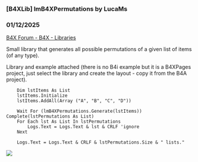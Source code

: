 ### [B4XLib] lmB4XPermutations by LucaMs
### 01/12/2025
[B4X Forum - B4X - Libraries](https://www.b4x.com/android/forum/threads/165073/)

Small library that generates all possible permutations of a given list of items (of any type).  
  
Library and example attached (there is no B4i example but it is a B4XPages project, just select the library and create the layout - copy it from the B4A project).  
  

```B4X
    Dim lstItems As List  
    lstItems.Initialize  
    lstItems.AddAll(Array ("A", "B", "C", "D"))  
     
    Wait For (lmB4XPermutations.Generate(lstItems)) Complete(lstPermutations As List)  
    For Each lst As List In lstPermutations  
        Logs.Text = Logs.Text & lst & CRLF 'ignore  
    Next  
     
    Logs.Text = Logs.Text & CRLF & lstPermutations.Size & " lists."
```

  
  
![](https://www.b4x.com/android/forum/attachments/160765)